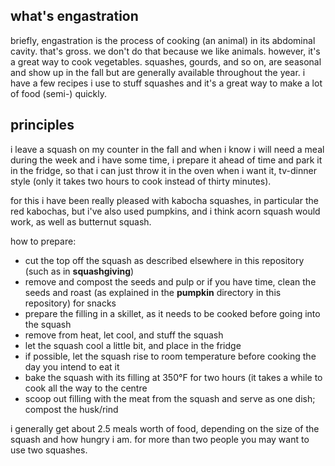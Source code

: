 what's engastration
---
briefly, engastration is the process of cooking (an animal) in its abdominal cavity. that's gross. we don't do that because we like animals. however, it's a great way to cook vegetables. squashes, gourds, and so on, are seasonal and show up in the fall but are generally available throughout the year. i have a few recipes i use to stuff squashes and it's a great way to make a lot of food (semi-) quickly.

principles
---
i leave a squash on my counter in the fall and when i know i will need a meal during the week and i have some time, i prepare it ahead of time and park it in the fridge, so that i can just throw it in the oven when i want it, tv-dinner style (only it takes two hours to cook instead of thirty minutes).

for this i have been really pleased with kabocha squashes, in particular the red kabochas, but i've also used pumpkins, and i think acorn squash would work, as well as butternut squash.

how to prepare:

- cut the top off the squash as described elsewhere in this repository (such as in **squashgiving**)
- remove and compost the seeds and pulp or if you have time, clean the seeds and roast (as explained in the **pumpkin** directory in this repository) for snacks
- prepare the filling in a skillet, as it needs to be cooked before going into the squash
- remove from heat, let cool, and stuff the squash
- let the squash cool a little bit, and place in the fridge
- if possible, let the squash rise to room temperature before cooking the day you intend to eat it
- bake the squash with its filling at 350°F for two hours (it takes a while to cook all the way to the centre
- scoop out filling with the meat from the squash and serve as one dish; compost the husk/rind

i generally get about 2.5 meals worth of food, depending on the size of the squash and how hungry i am. for more than two people you may want to use two squashes.
